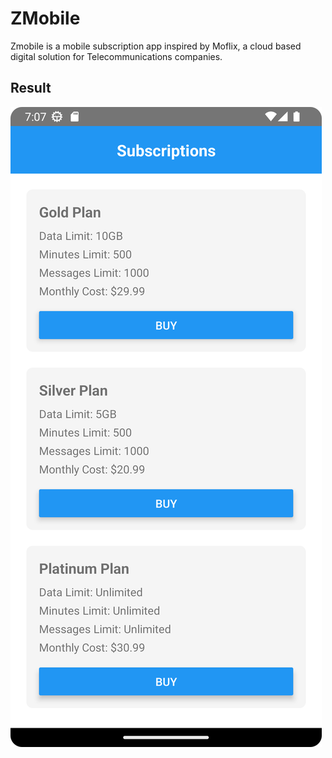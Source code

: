 # ZMobile

Zmobile is a mobile subscription app inspired by Moflix, a cloud based digital solution for Telecommunications companies.

## Result

![result](src/assets/subscription.png)
